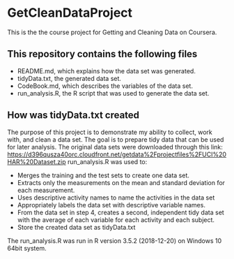 # GetCleanDataProject
This is the the course project for Getting and Cleaning Data on Coursera. 

## This repository contains the following files
- README.md, which explains how the data set was generated.
- tidyData.txt, the generated data set.
- CodeBook.md, which describes the variables of the data set.
- run_analysis.R, the R script that was used to generate the data set.

## How was tidyData.txt created
The purpose of this project is to demonstrate my ability to collect, work with, and clean a data set. The goal is to prepare tidy data that can be used for later analysis.
The original data sets were downloaded through this link:
https://d396qusza40orc.cloudfront.net/getdata%2Fprojectfiles%2FUCI%20HAR%20Dataset.zip
run_analysis.R was used to:
- Merges the training and the test sets to create one data set.
- Extracts only the measurements on the mean and standard deviation for each measurement.
- Uses descriptive activity names to name the activities in the data set
- Appropriately labels the data set with descriptive variable names.
- From the data set in step 4, creates a second, independent tidy data set with the average of each variable for each activity and each subject.
- Store the created data set as tidyData.txt

The run_analysis.R was run in R version 3.5.2 (2018-12-20) on Windows 10 64bit system.